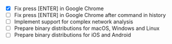 - [x] Fix press [ENTER] in Google Chrome
- [ ] Fix press [ENTER] in Google Chrome after command in history
- [ ] Implement support for complex network analysis
- [ ] Prepare binary distributions for macOS, Windows and Linux
- [ ] Prepare binary distributions for iOS and Android
